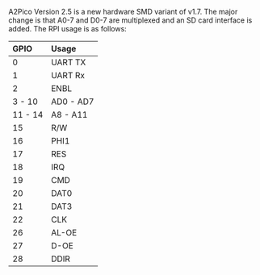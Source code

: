 A2Pico Version 2.5 is a new hardware SMD variant of v1.7. The major change is that A0-7 and D0-7 are multiplexed and an SD card interface is added.
The RPI usage is as follows:

| GPIO    | Usage     |
|:--------|:----------|
| 0       |  UART TX  |
| 1       |  UART Rx  |
| 2       |  ENBL     |
| 3 - 10  | AD0 - AD7 |
| 11 - 14 | A8 - A11  |
| 15      | R/W       |
| 16      | PHI1      |
| 17      | RES       |
| 18      | IRQ       |
| 19      | CMD       |
| 20      | DAT0      |
| 21      | DAT3      |
| 22      | CLK       |
| 26      | AL-OE     |
| 27      | D-OE      |
| 28      | DDIR      |

